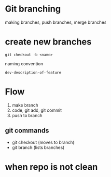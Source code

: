 # Git branching

making branches, push branches, merge branches

# create new branches

```
git checkout -b <name>
```

naming convention
```
dev-description-of-feature
```

# Flow
1. make branch
2. code, git add, git commit
3. push to branch

## git commands
- git checkout <branch> (moves to branch)
- git branch (lists branches)

# when repo is not clean
